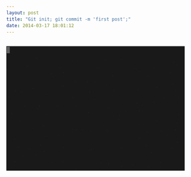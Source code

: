 ```yaml
---
layout: post
title: "Git init; git commit -m 'first post';"
date: 2014-03-17 18:01:12
---
```


## ![first post gif](/assets/first-post.gif)
